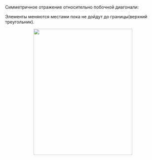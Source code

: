 Симметричное отражение относительно побочной диагонали:

Элементы меняются местами пока не дойдут до границы(верхний треугольник).

<p align="center">
  <img src="https://github.com/Macc0de/C_collection/assets/138070020/6b577131-3c94-4131-be2d-cbb1ae6f2031" height="410" width="320">
</p>

